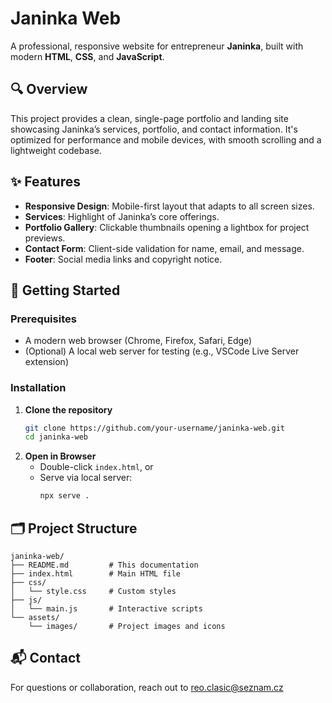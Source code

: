 # Janinka Web

A professional, responsive website for entrepreneur **Janinka**, built with modern **HTML**, **CSS**, and **JavaScript**.

## 🔍 Overview

This project provides a clean, single-page portfolio and landing site showcasing Janinka’s services, portfolio, and contact information. It's optimized for performance and mobile devices, with smooth scrolling and a lightweight codebase.

## ✨ Features

- **Responsive Design**: Mobile-first layout that adapts to all screen sizes.
- **Services**: Highlight of Janinka’s core offerings.
- **Portfolio Gallery**: Clickable thumbnails opening a lightbox for project previews.
- **Contact Form**: Client-side validation for name, email, and message.
- **Footer**: Social media links and copyright notice.

## 🚀 Getting Started

### Prerequisites

- A modern web browser (Chrome, Firefox, Safari, Edge)
- (Optional) A local web server for testing (e.g., VSCode Live Server extension)

### Installation

1. **Clone the repository**
   ```bash
   git clone https://github.com/your-username/janinka-web.git
   cd janinka-web
   ```
2. **Open in Browser**
   - Double-click `index.html`, or
   - Serve via local server:
     ```bash
     npx serve .
     ```

## 🗂 Project Structure

```
janinka-web/
├── README.md         # This documentation
├── index.html        # Main HTML file
├── css/
│   └── style.css     # Custom styles
├── js/
│   └── main.js       # Interactive scripts
└── assets/
    └── images/       # Project images and icons
```

## 📬 Contact

For questions or collaboration, reach out to reo.clasic@seznam.cz
